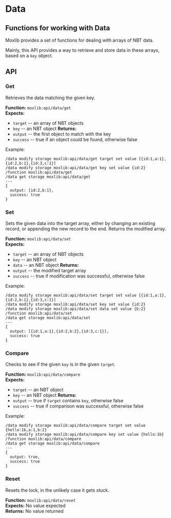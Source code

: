 # Data
## Functions for working with Data

Moxlib provides a set of functions for dealing with arrays of NBT data.

Mainly, this API provides a way to retrieve and store data in these arrays, based
on a `key` object.

## API
### Get
Retrieves the data matching the given key.

**Function:** `moxlib:api/data/get`  
**Expects:**
- `target` -- an array of NBT objects
- `key` -- an NBT object
**Returns:**
- `output` -- the first object to match with the key
- `success` -- true if an object could be found, otherwise false

Example:
```
/data modify storage moxlib:api/data/get target set value [{id:1,a:1},{id:2,b:1},{id:3,c:1}]
/data modify storage moxlib:api/data/get key set value {id:2}
/function moxlib:api/data/get
/data get storage moxlib:api/data/get
---
{
  output: {id:2,b:1},
  success: true
}
```

### Set
Sets the given data into the target array, either by changing an existing record,
or appending the new record to the end. Returns the modified array.

**Function:** `moxlib:api/data/set`  
**Expects:**
- `target` -- an array of NBT objects
- `key` -- an NBT object
- `data` -- an NBT object
**Returns:**
- `output` -- the modified target array
- `success` -- true if modification was successful, otherwise false

Example:
```
/data modify storage moxlib:api/data/set target set value [{id:1,a:1},{id:2,b:1},{id:3,c:1}]
/data modify storage moxlib:api/data/set key set value {id:2}
/data modify storage moxlib:api/data/set data set value {b:2}
/function moxlib:api/data/set
/data get storage moxlib:api/data/set
---
{
  output: [{id:1,a:1},{id:2,b:2},{id:3,c:1}],
  success: true
}
```

### Compare
Checks to see if the given `key` is in the given `target`.

**Function:** `moxlib:api/data/compare`  
**Expects:**
- `target` -- an NBT object
- `key` -- an NBT object
**Returns:**
- `output` -- true if `target` contains `key`, otherwise false
- `success` -- true if comparison was successful, otherwise false

Example:
```
/data modify storage moxlib:api/data/compare target set value {hello:1b,a:1,b:2}
/data modify storage moxlib:api/data/compare key set value {hello:1b}
/function moxlib:api/data/compare
/data get storage moxlib:api/data/compare
---
{
  output: true,
  success: true
}
```

### Reset
Resets the lock, in the unlikely case it gets stuck.

**Function:** `moxlib:api/data/reset`  
**Expects:** No value expected  
**Returns:** No value returned